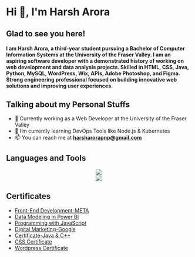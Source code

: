 <h1 align="left">Hi 👋, I'm Harsh Arora</h1>
<h2 align="left">Glad to see you here!</h2>
<h4>I am Harsh Arora, a third-year student pursuing a Bachelor of Computer Information Systems at the University of the Fraser Valley. I am an aspiring software developer with a demonstrated history of working on web development and data analysis projects. Skilled in HTML, CSS, Java, Python, MySQL, WordPress, Wix, APIs, Adobe Photoshop, and Figma. Strong engineering professional focused on building innovative web solutions and improving user experiences.</h3>

<h2 align="left">Talking about my Personal Stuffs</h2>

<ul>
  <li>💼 Currently working as a Web Developer at the University of the Fraser Valley</li>
  <li>🌱 I’m currently learning DevOps Tools like Node.js & Kubernetes</li>
  <li>📫 You can reach me at <strong><a href="mailto:harsharorapnp@gmail.com">harsharorapnp@gmail.com</a></strong></li>
</ul>
<h2 align="left">Languages and Tools</h2>
<div align="center">
    <img src="https://skillicons.dev/icons?i=html,css,c,vscode,idea,js,github,mongodb,mysql,python,kubernetes"><br>
    <img src="https://skillicons.dev/icons?i=wordpress,figma,pr,ai,discord,notion,linux"><br>
</div>

<h2 align="left">Certificates</h2>
<ul>
  <li><a href="Coursera N8B23OENH9W0.pdf" target="_blank">Front-End Development-META</a></li>
  <li><a href="Data ModelinG.pdf" target="_blank">Data Modeling in Power BI</a></li>
  <li><a href="Programming with JavaScript.pdf" target="_blank">Programming with JavaScript</a></li>
  <li><a href="Harsh Arora-Digital Marketing-Coursera 1SCCZETNYT8A (1).pdf" target="_blank">Digital Marketing-Google</a></li>
  <li><a href="Certificate-Java & C++.pdf" target="_blank">Certificate-Java & C++</a></li>
  <li><a href="CSS for Beginners.pdf" target="_blank">CSS Certificate</a></li>
  <li><a href="Wordpress Certificate.pdf" target="_blank">Wordpress Certificate</a></li>
</ul>
